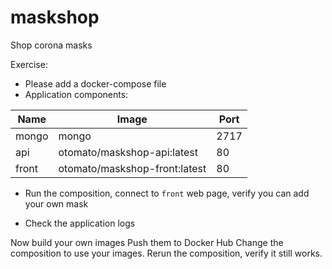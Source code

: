 # maskshop
Shop corona masks

Exercise:
- Please add a docker-compose file
- Application components:

| Name  | Image                           | Port |
|-------|---------------------------------|------|
| mongo | mongo                           | 2717 |
| api   | otomato/maskshop-api:latest     | 80   |
| front | otomato/maskshop-front:latest   | 80   |

- Run the composition, connect to `front` web page, verify you can add your own mask

- Check the application logs

Now build your own images
Push them to Docker Hub
Change the composition to use your images.
Rerun the composition, verify it still works.
